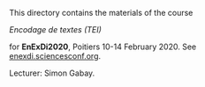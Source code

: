 
This directory contains the materials of the course

*Encodage de textes (TEI)*

for **EnExDi2020**, Poitiers 10-14 February 2020. See [enexdi.sciencesconf.org](https://enexdi.sciencesconf.org).

Lecturer: Simon Gabay.